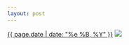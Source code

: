 ```yaml
---
layout: post
---
```


<p>
  <time><a href="/505">{{ page.date | date: "%e %B, %Y" }}</a></time>
  <a href="/505"><img src="{{ site.assets_url }}/505-640.jpg" srcset="{{ site.assets_url }}/505-1280.jpg 1280w, {{ site.assets_url }}/505-960.jpg 960w, {{ site.assets_url }}/505-640.jpg 640w, {{ site.assets_url }}/505-320.jpg 320w" sizes="(min-width: 700px) 50vw, calc(100vw - 2rem)" /></a>
</p>

